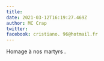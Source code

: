 ```yaml
---
title: 
date: 2021-03-12T16:19:27.469Z
author: MC Crap
twitter: 
facebook: cristiano. 96@hotmail.fr
---
```


Homage à nos martyrs . 